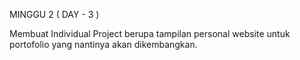 MINGGU 2 ( DAY - 3 )

Membuat Individual Project berupa tampilan personal website untuk portofolio yang nantinya akan dikembangkan.